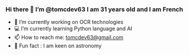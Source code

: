 ### Hi there 👋 I’m @tomcdev63 I am 31 years old and I am French

- 👾 I’m currently working on OCR technologies
- 💻 I’m currently learning Python language and AI
- 📫 How to reach me: tomcdev63@gmail.com
- 🔭 Fun fact : I am keen on astronomy

